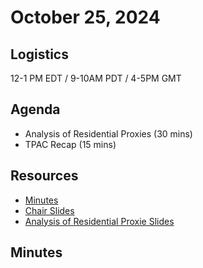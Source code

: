 # October 25, 2024

## Logistics

12-1 PM EDT / 9-10AM PDT / 4-5PM GMT

## Agenda

* Analysis of Residential Proxies (30 mins)
* TPAC Recap (15 mins)

## Resources

* [Minutes](https://docs.google.com/document/d/1tk9w1Fd5GEqlTakcm21GYQxGBBKMA8Xyi_WsnbOWdFI/edit?usp=sharing)
* [Chair Slides](https://docs.google.com/presentation/d/1eBILQ8lGeImdNXYJ59-YzJsjjwbfS5MWz4JFwvN-Hqo/edit?usp=sharing)
* [Analysis of Residential Proxie Slides](https://docs.google.com/presentation/d/1-sVE_DbnCkT_Ye-FjAAn05Lndq6UakckFVSmEuZInFQ/edit?usp=sharing)

## Minutes
